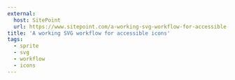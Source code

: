 ```yaml
---
external:
  host: SitePoint
  url: https://www.sitepoint.com/a-working-svg-workflow-for-accessible-icons/
title: 'A working SVG workflow for accessible icons'
tags:
  - sprite
  - svg
  - workflow
  - icons
---
```

